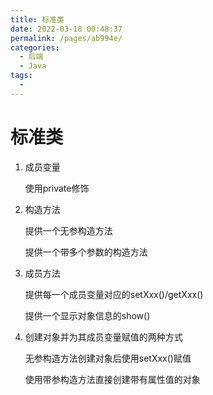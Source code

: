 ```yaml
---
title: 标准类
date: 2022-03-18 00:48:37
permalink: /pages/ab994e/
categories:
  - 后端
  - Java
tags:
  - 
---
```

# 标准类

1. 成员变量

   使用private修饰

2. 构造方法

   提供一个无参构造方法

   提供一个带多个参数的构造方法

3. 成员方法

   提供每一个成员变量对应的setXxx()/getXxx()

   提供一个显示对象信息的show()

4. 创建对象并为其成员变量赋值的两种方式

   无参构造方法创建对象后使用setXxx()赋值

   使用带参构造方法直接创建带有属性值的对象





